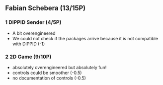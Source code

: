 ## Fabian Schebera (13/15P)

### 1 DIPPID Sender (4/5P)

 * A bit overengineered
 * We could not check if the packages arrive because it is not compatible with DIPPID (-1)


### 2 2D Game (9/10P)
 * absolutely overengineered but absolutely fun!
 * controls could be smoother (-0.5)
 * no documentation of controls (-0.5)
